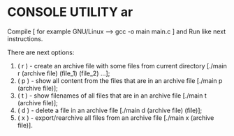# CONSOLE UTILITY ar

Compile [ for example GNU/Linux --> gcc -o main main.c ] and Run like next instructions.

There are next options: 
1. ( r ) - create an archive file with some files from current directory [./main r (archive file) (file_1) (file_2) ...];
2. ( p ) - show all content from the files that are in an archive file [./main p (archive file)]; 
3. ( t ) - show filenames of all files that are in an archive file [./main t (archive file)]; 
4. ( d ) - delete a file in an archive file [./main d (archive file) (file)]; 
5. ( x ) - export/rearchive all files from an archive file [./main x (archive file)].
